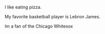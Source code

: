 I like eating pizza.

My favorite basketball player is Lebron James.

Im a fan of the Chicago Whitesox
